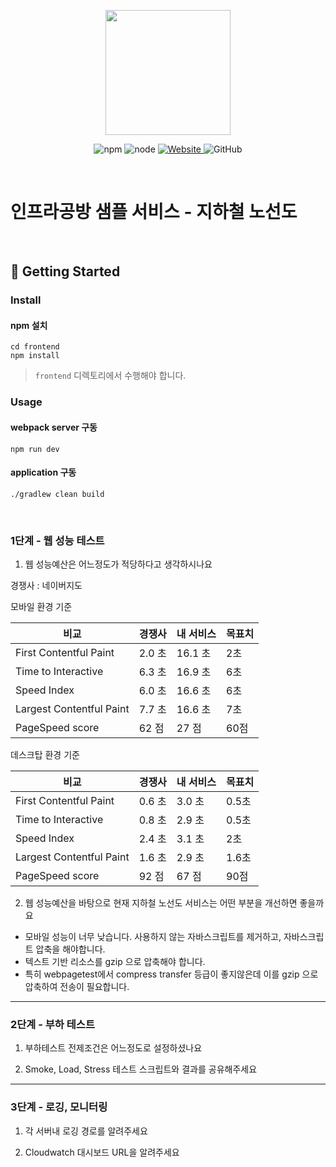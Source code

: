 <p align="center">
    <img width="200px;" src="https://raw.githubusercontent.com/woowacourse/atdd-subway-admin-frontend/master/images/main_logo.png"/>
</p>
<p align="center">
  <img alt="npm" src="https://img.shields.io/badge/npm-%3E%3D%205.5.0-blue">
  <img alt="node" src="https://img.shields.io/badge/node-%3E%3D%209.3.0-blue">
  <a href="https://edu.nextstep.camp/c/R89PYi5H" alt="nextstep atdd">
    <img alt="Website" src="https://img.shields.io/website?url=https%3A%2F%2Fedu.nextstep.camp%2Fc%2FR89PYi5H">
  </a>
  <img alt="GitHub" src="https://img.shields.io/github/license/next-step/atdd-subway-service">
</p>

<br>

# 인프라공방 샘플 서비스 - 지하철 노선도

<br>

## 🚀 Getting Started

### Install
#### npm 설치
```
cd frontend
npm install
```
> `frontend` 디렉토리에서 수행해야 합니다.

### Usage
#### webpack server 구동
```
npm run dev
```
#### application 구동
```
./gradlew clean build
```
<br>


### 1단계 - 웹 성능 테스트
1. 웹 성능예산은 어느정도가 적당하다고 생각하시나요

경쟁사 : 네이버지도

모바일 환경 기준

| 비교                       | 경쟁사   | 내 서비스  | 목표치 |
|--------------------------|-------|--------|-----|
| First Contentful Paint   | 2.0 초 | 16.1 초 | 2초  |
| Time to Interactive      | 6.3 초 | 16.9 초 | 6초  |
| Speed Index              | 6.0 초 | 16.6 초 | 6초  |
| Largest Contentful Paint | 7.7 초 | 16.6 초 | 7초  |
| PageSpeed score          | 62 점  | 27 점   | 60점 |

데스크탑 환경 기준

| 비교                       | 경쟁사   | 내 서비스 | 목표치  |
|--------------------------|-------|-------|------|
| First Contentful Paint   | 0.6 초 | 3.0 초 | 0.5초 |
| Time to Interactive      | 0.8 초 | 2.9 초 | 0.5초 |
| Speed Index              | 2.4 초 | 3.1 초 | 2초   |
| Largest Contentful Paint | 1.6 초 | 2.9 초 | 1.6초 |
| PageSpeed score          | 92 점  | 67 점  | 90점  |

2. 웹 성능예산을 바탕으로 현재 지하철 노선도 서비스는 어떤 부분을 개선하면 좋을까요
- 모바일 성능이 너무 낮습니다. 사용하지 않는 자바스크립트를 제거하고, 자바스크립트 압축을 해야합니다.
- 텍스트 기반 리소스를 gzip 으로 압축해야 합니다. 
- 특히 webpagetest에서 compress transfer 등급이 좋지않은데 이를 gzip 으로 압축하여 전송이 필요합니다.



---

### 2단계 - 부하 테스트 
1. 부하테스트 전제조건은 어느정도로 설정하셨나요

2. Smoke, Load, Stress 테스트 스크립트와 결과를 공유해주세요

---

### 3단계 - 로깅, 모니터링
1. 각 서버내 로깅 경로를 알려주세요

2. Cloudwatch 대시보드 URL을 알려주세요
